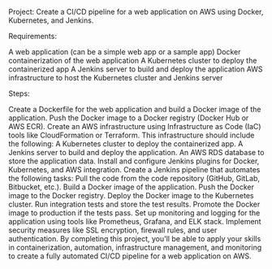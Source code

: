 Project: Create a CI/CD pipeline for a web application on AWS using Docker, Kubernetes, and Jenkins.

Requirements:

A web application (can be a simple web app or a sample app)
Docker containerization of the web application
A Kubernetes cluster to deploy the containerized app
A Jenkins server to build and deploy the application
AWS infrastructure to host the Kubernetes cluster and Jenkins server

Steps:

Create a Dockerfile for the web application and build a Docker image of the application.
Push the Docker image to a Docker registry (Docker Hub or AWS ECR).
Create an AWS infrastructure using Infrastructure as Code (IaC) tools like CloudFormation or Terraform. This infrastructure should include the following:
A Kubernetes cluster to deploy the containerized app.
A Jenkins server to build and deploy the application.
An AWS RDS database to store the application data.
Install and configure Jenkins plugins for Docker, Kubernetes, and AWS integration.
Create a Jenkins pipeline that automates the following tasks:
Pull the code from the code repository (GitHub, GitLab, Bitbucket, etc.).
Build a Docker image of the application.
Push the Docker image to the Docker registry.
Deploy the Docker image to the Kubernetes cluster.
Run integration tests and store the test results.
Promote the Docker image to production if the tests pass.
Set up monitoring and logging for the application using tools like Prometheus, Grafana, and ELK stack.
Implement security measures like SSL encryption, firewall rules, and user authentication.
By completing this project, you'll be able to apply your skills in containerization, automation, infrastructure management, and monitoring to create a fully automated CI/CD pipeline for a web application on AWS.